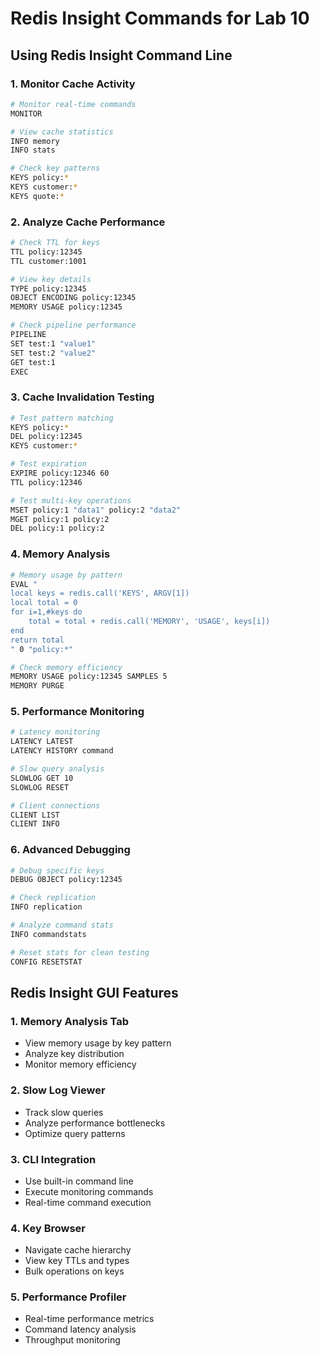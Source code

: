 # Redis Insight Commands for Lab 10

## Using Redis Insight Command Line

### 1. Monitor Cache Activity
```bash
# Monitor real-time commands
MONITOR

# View cache statistics
INFO memory
INFO stats

# Check key patterns
KEYS policy:*
KEYS customer:*
KEYS quote:*
```

### 2. Analyze Cache Performance
```bash
# Check TTL for keys
TTL policy:12345
TTL customer:1001

# View key details
TYPE policy:12345
OBJECT ENCODING policy:12345
MEMORY USAGE policy:12345

# Check pipeline performance
PIPELINE
SET test:1 "value1"
SET test:2 "value2"
GET test:1
EXEC
```

### 3. Cache Invalidation Testing
```bash
# Test pattern matching
KEYS policy:*
DEL policy:12345
KEYS customer:*

# Test expiration
EXPIRE policy:12346 60
TTL policy:12346

# Test multi-key operations
MSET policy:1 "data1" policy:2 "data2"
MGET policy:1 policy:2
DEL policy:1 policy:2
```

### 4. Memory Analysis
```bash
# Memory usage by pattern
EVAL "
local keys = redis.call('KEYS', ARGV[1])
local total = 0
for i=1,#keys do
    total = total + redis.call('MEMORY', 'USAGE', keys[i])
end
return total
" 0 "policy:*"

# Check memory efficiency
MEMORY USAGE policy:12345 SAMPLES 5
MEMORY PURGE
```

### 5. Performance Monitoring
```bash
# Latency monitoring
LATENCY LATEST
LATENCY HISTORY command

# Slow query analysis
SLOWLOG GET 10
SLOWLOG RESET

# Client connections
CLIENT LIST
CLIENT INFO
```

### 6. Advanced Debugging
```bash
# Debug specific keys
DEBUG OBJECT policy:12345

# Check replication
INFO replication

# Analyze command stats
INFO commandstats

# Reset stats for clean testing
CONFIG RESETSTAT
```

## Redis Insight GUI Features

### 1. Memory Analysis Tab
- View memory usage by key pattern
- Analyze key distribution
- Monitor memory efficiency

### 2. Slow Log Viewer
- Track slow queries
- Analyze performance bottlenecks
- Optimize query patterns

### 3. CLI Integration
- Use built-in command line
- Execute monitoring commands
- Real-time command execution

### 4. Key Browser
- Navigate cache hierarchy
- View key TTLs and types
- Bulk operations on keys

### 5. Performance Profiler
- Real-time performance metrics
- Command latency analysis
- Throughput monitoring
